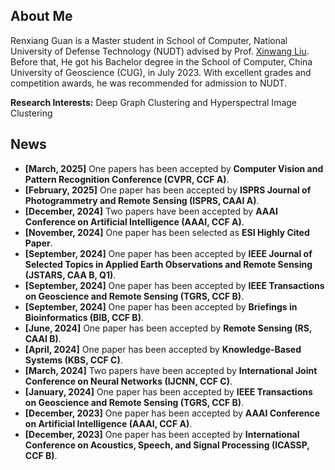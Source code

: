## About Me

Renxiang Guan is a Master student in School of Computer, National University of Defense Technology (NUDT) advised by Prof. [Xinwang Liu](https://xinwangliu.github.io/). Before that, He got his Bachelor degree in the School of Computer, China University of Geoscience (CUG), in July 2023. With excellent grades and competition awards, he was recommended for admission to NUDT.

**Research Interests:** Deep Graph Clustering and Hyperspectral Image Clustering

## News
- **[March, 2025]** One papers has been accepted by **Computer Vision and Pattern Recognition Conference (CVPR, CCF A)**.
- **[February, 2025]** One paper has been accepted by **ISPRS Journal of Photogrammetry and Remote Sensing (ISPRS, CAAI A)**.
- **[December, 2024]** Two papers have been accepted by **AAAI Conference on Artificial Intelligence (AAAI, CCF A)**.
- **[November, 2024]** One paper has been selected as **ESI Highly Cited Paper**.
- **[September, 2024]** One paper has been accepted by **IEEE Journal of Selected Topics in Applied Earth Observations and Remote Sensing (JSTARS, CAA B, Q1)**.
- **[September, 2024]** One paper has been accepted by **IEEE Transactions on Geoscience and Remote Sensing (TGRS, CCF B)**.
- **[September, 2024]** One paper has been accepted by **Briefings in Bioinformatics (BIB, CCF B)**.
- **[June, 2024]** One paper has been accepted by **Remote Sensing (RS, CAAI B)**.
- **[April, 2024]** One paper has been accepted by **Knowledge-Based Systems (KBS, CCF C)**.
- **[March, 2024]** Two papers have been accepted by **International Joint Conference on Neural Networks (IJCNN, CCF C)**.
- **[January, 2024]** One paper has been accepted by **IEEE Transactions on Geoscience and Remote Sensing (TGRS, CCF B)**.
- **[December, 2023]** One paper has been accepted by **AAAI Conference on Artificial Intelligence (AAAI, CCF A)**.
- **[December, 2023]** One paper has been accepted by **International Conference on Acoustics, Speech, and Signal Processing (ICASSP, CCF B)**.
